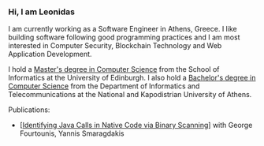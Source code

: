 ### Hi, I am Leonidas

I am currently working as a Software Engineer in Athens, Greece. I like building software following good programming practices and I am most interested in Computer Security, Blockchain Technology and Web Application Development.

I hold a [Master's degree in Computer Science](https://www.ed.ac.uk/studying/postgraduate/degrees/index.php?r=site/view&edition=2022&id=110) from the School of Informatics at the University of Edinburgh. I also hold a [Bachelor's degree in Computer Science](https://www.di.uoa.gr/) from the Department of Informatics and Telecommunications at the National and Kapodistrian University of Athens.

Publications:
- [[Identifying Java Calls in Native Code via Binary Scanning](https://dl.acm.org/doi/10.1145/3395363.3397368)] with George Fourtounis, Yannis Smaragdakis
